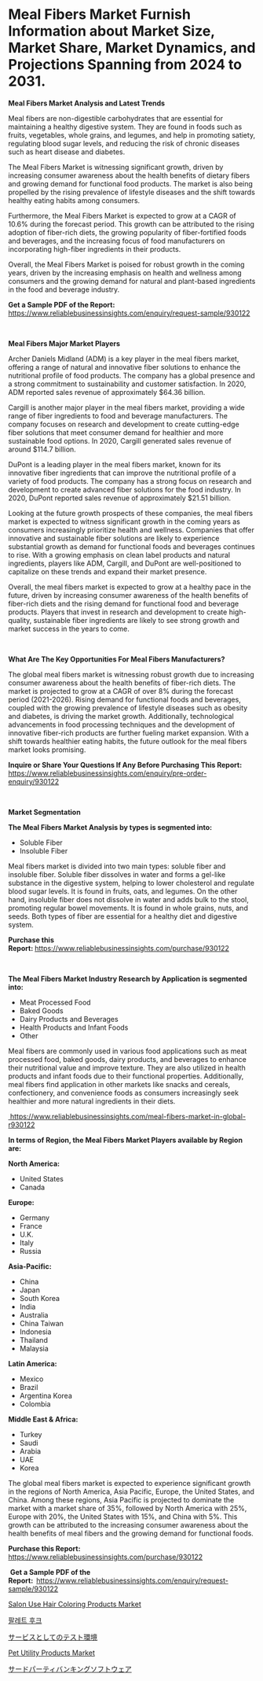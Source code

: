 <p><h1>Meal Fibers Market Furnish Information about Market Size, Market Share, Market Dynamics, and Projections Spanning from 2024 to 2031.</h1></p><p><strong>Meal Fibers Market Analysis and Latest Trends</strong></p>
<p><p>Meal fibers are non-digestible carbohydrates that are essential for maintaining a healthy digestive system. They are found in foods such as fruits, vegetables, whole grains, and legumes, and help in promoting satiety, regulating blood sugar levels, and reducing the risk of chronic diseases such as heart disease and diabetes.</p><p>The Meal Fibers Market is witnessing significant growth, driven by increasing consumer awareness about the health benefits of dietary fibers and growing demand for functional food products. The market is also being propelled by the rising prevalence of lifestyle diseases and the shift towards healthy eating habits among consumers.</p><p>Furthermore, the Meal Fibers Market is expected to grow at a CAGR of 10.6% during the forecast period. This growth can be attributed to the rising adoption of fiber-rich diets, the growing popularity of fiber-fortified foods and beverages, and the increasing focus of food manufacturers on incorporating high-fiber ingredients in their products.</p><p>Overall, the Meal Fibers Market is poised for robust growth in the coming years, driven by the increasing emphasis on health and wellness among consumers and the growing demand for natural and plant-based ingredients in the food and beverage industry.</p></p>
<p><strong>Get a Sample PDF of the Report:&nbsp;</strong> <a href="https://www.reliablebusinessinsights.com/enquiry/request-sample/930122">https://www.reliablebusinessinsights.com/enquiry/request-sample/930122</a></p>
<p>&nbsp;</p>
<p><strong>Meal Fibers Major Market Players</strong></p>
<p><p>Archer Daniels Midland (ADM) is a key player in the meal fibers market, offering a range of natural and innovative fiber solutions to enhance the nutritional profile of food products. The company has a global presence and a strong commitment to sustainability and customer satisfaction. In 2020, ADM reported sales revenue of approximately $64.36 billion.</p><p>Cargill is another major player in the meal fibers market, providing a wide range of fiber ingredients to food and beverage manufacturers. The company focuses on research and development to create cutting-edge fiber solutions that meet consumer demand for healthier and more sustainable food options. In 2020, Cargill generated sales revenue of around $114.7 billion.</p><p>DuPont is a leading player in the meal fibers market, known for its innovative fiber ingredients that can improve the nutritional profile of a variety of food products. The company has a strong focus on research and development to create advanced fiber solutions for the food industry. In 2020, DuPont reported sales revenue of approximately $21.51 billion.</p><p>Looking at the future growth prospects of these companies, the meal fibers market is expected to witness significant growth in the coming years as consumers increasingly prioritize health and wellness. Companies that offer innovative and sustainable fiber solutions are likely to experience substantial growth as demand for functional foods and beverages continues to rise. With a growing emphasis on clean label products and natural ingredients, players like ADM, Cargill, and DuPont are well-positioned to capitalize on these trends and expand their market presence.</p><p>Overall, the meal fibers market is expected to grow at a healthy pace in the future, driven by increasing consumer awareness of the health benefits of fiber-rich diets and the rising demand for functional food and beverage products. Players that invest in research and development to create high-quality, sustainable fiber ingredients are likely to see strong growth and market success in the years to come.</p></p>
<p>&nbsp;</p>
<p><strong>What Are The Key Opportunities For Meal Fibers Manufacturers?</strong></p>
<p><p>The global meal fibers market is witnessing robust growth due to increasing consumer awareness about the health benefits of fiber-rich diets. The market is projected to grow at a CAGR of over 8% during the forecast period (2021-2026). Rising demand for functional foods and beverages, coupled with the growing prevalence of lifestyle diseases such as obesity and diabetes, is driving the market growth. Additionally, technological advancements in food processing techniques and the development of innovative fiber-rich products are further fueling market expansion. With a shift towards healthier eating habits, the future outlook for the meal fibers market looks promising.</p></p>
<p><strong>Inquire or Share Your Questions If Any Before Purchasing This Report:</strong> <a href="https://www.reliablebusinessinsights.com/enquiry/pre-order-enquiry/930122">https://www.reliablebusinessinsights.com/enquiry/pre-order-enquiry/930122</a></p>
<p>&nbsp;</p>
<p><strong>Market Segmentation</strong></p>
<p><strong>The Meal Fibers Market Analysis by types is segmented into:</strong></p>
<p><ul><li>Soluble Fiber</li><li>Insoluble Fiber</li></ul></p>
<p><p>Meal fibers market is divided into two main types: soluble fiber and insoluble fiber. Soluble fiber dissolves in water and forms a gel-like substance in the digestive system, helping to lower cholesterol and regulate blood sugar levels. It is found in fruits, oats, and legumes. On the other hand, insoluble fiber does not dissolve in water and adds bulk to the stool, promoting regular bowel movements. It is found in whole grains, nuts, and seeds. Both types of fiber are essential for a healthy diet and digestive system.</p></p>
<p><strong>Purchase this Report:&nbsp;</strong><a href="https://www.reliablebusinessinsights.com/purchase/930122">https://www.reliablebusinessinsights.com/purchase/930122</a></p>
<p>&nbsp;</p>
<p><strong>The Meal Fibers Market Industry Research by Application is segmented into:</strong></p>
<p><ul><li>Meat Processed Food</li><li>Baked Goods</li><li>Dairy Products and Beverages</li><li>Health Products and Infant Foods</li><li>Other</li></ul></p>
<p><p>Meal fibers are commonly used in various food applications such as meat processed food, baked goods, dairy products, and beverages to enhance their nutritional value and improve texture. They are also utilized in health products and infant foods due to their functional properties. Additionally, meal fibers find application in other markets like snacks and cereals, confectionery, and convenience foods as consumers increasingly seek healthier and more natural ingredients in their diets.</p></p>
<p><a href="https://www.reliablebusinessinsights.com/meal-fibers-market-in-global-r930122">&nbsp;https://www.reliablebusinessinsights.com/meal-fibers-market-in-global-r930122</a></p>
<p><strong>In terms of Region, the Meal Fibers Market Players available by Region are:</strong></p>
<p>
    <p> <strong> North America: </strong>
        <ul>
            <li>United States</li>
            <li>Canada</li>
        </ul>
        </p> 
    <p> <strong> Europe: </strong>
        <ul>
            <li>Germany</li>
            <li>France</li>
            <li>U.K.</li>
            <li>Italy</li>
            <li>Russia</li>
        </ul>
        </p> 
    <p> <strong> Asia-Pacific: </strong>
        <ul>
            <li>China</li>
            <li>Japan</li>
            <li>South Korea</li>
            <li>India</li>
            <li>Australia</li>
            <li>China Taiwan</li>
            <li>Indonesia</li>
            <li>Thailand</li>
            <li>Malaysia</li>
        </ul>
        </p> 
    <p> <strong> Latin America: </strong>
        <ul>
            <li>Mexico</li>
            <li>Brazil</li>
            <li>Argentina Korea</li>
            <li>Colombia</li>
        </ul>
        </p> 
    <p> <strong> Middle East & Africa: </strong>
        <ul>
            <li>Turkey</li>
            <li>Saudi</li>
            <li>Arabia</li>
            <li>UAE</li>
            <li>Korea</li>
        </ul>
    </p>
    </p>
<p><p>The global meal fibers market is expected to experience significant growth in the regions of North America, Asia Pacific, Europe, the United States, and China. Among these regions, Asia Pacific is projected to dominate the market with a market share of 35%, followed by North America with 25%, Europe with 20%, the United States with 15%, and China with 5%. This growth can be attributed to the increasing consumer awareness about the health benefits of meal fibers and the growing demand for functional foods.</p></p>
<p><strong>Purchase this Report: </strong><a href="https://www.reliablebusinessinsights.com/purchase/930122">https://www.reliablebusinessinsights.com/purchase/930122</a></p>
<p>&nbsp;<strong>Get a Sample PDF of the Report:&nbsp;&nbsp;</strong><a href="https://www.reliablebusinessinsights.com/enquiry/request-sample/930122">https://www.reliablebusinessinsights.com/enquiry/request-sample/930122</a></p>
<p><strong></strong></p>
<p><p><a href="https://issuu.com/reportprime-2/docs/salon-use-hair-coloring-products-market-size-2030.">Salon Use Hair Coloring Products Market</a></p><p><a href="https://github.com/PhilToryphy7876567/Market-Research-Report-List-1/blob/main/976127977605.md">팔레트 후크</a></p><p><a href="https://github.com/luffiazaza/Market-Research-Report-List-1/blob/main/814648783847.md">サービスとしてのテスト環境</a></p><p><a href="https://github.com/dimitrishawkinswaynenp91rgz/Market-Research-Report-List-2/blob/main/pet-utility-products-market.md">Pet Utility Products Market</a></p><p><a href="https://github.com/one-cool-chick/Market-Research-Report-List-1/blob/main/246683783848.md">サードパーティバンキングソフトウェア</a></p></p>